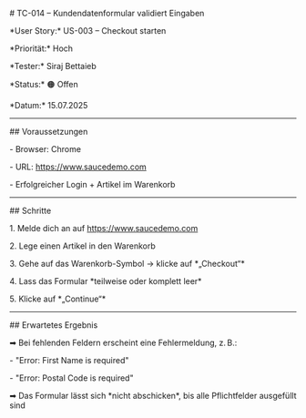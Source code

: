 \# TC-014 – Kundendatenformular validiert Eingaben



\*User Story:\* US-003 – Checkout starten  

\*Priorität:\* Hoch  

\*Tester:\* Siraj Bettaieb  

\*Status:\* 🟠 Offen 

\*Datum:\* 15.07.2025



---



\## Voraussetzungen

\- Browser: Chrome  

\- URL: https://www.saucedemo.com  

\- Erfolgreicher Login + Artikel im Warenkorb



---



\## Schritte

1\. Melde dich an auf https://www.saucedemo.com  

2\. Lege einen Artikel in den Warenkorb  

3\. Gehe auf das Warenkorb-Symbol → klicke auf \*„Checkout“\*  

4\. Lass das Formular \*teilweise oder komplett leer\*  

5\. Klicke auf \*„Continue“\*



---



\## Erwartetes Ergebnis

➡ Bei fehlenden Feldern erscheint eine Fehlermeldung, z. B.:  

\- "Error: First Name is required"  

\- "Error: Postal Code is required"  

➡ Das Formular lässt sich \*nicht abschicken\*, bis alle Pflichtfelder ausgefüllt sind

